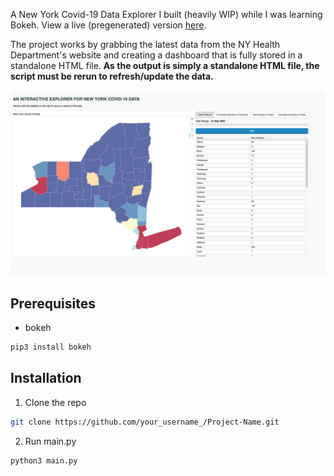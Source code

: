 A New York Covid-19 Data Explorer I built (heavily WIP) while I was learning Bokeh. View a live (pregenerated) version [here](https://srikanthtumati.com/new_york_covid-19_data_explorer/).

The project works by grabbing the latest data from the NY Health Department's website and creating a dashboard that is fully stored in a standalone HTML file. **As the output is simply a standalone HTML file, the script must be rerun to refresh/update the data.**

[![Product Name Screen Shot][product-screenshot]](https://example.com)

## Prerequisites

* bokeh
```sh
pip3 install bokeh
```

## Installation

1. Clone the repo
```sh
git clone https://github.com/your_username_/Project-Name.git
```
2. Run main.py
```sh
python3 main.py
```

[product-screenshot]: images/screenshot.png
